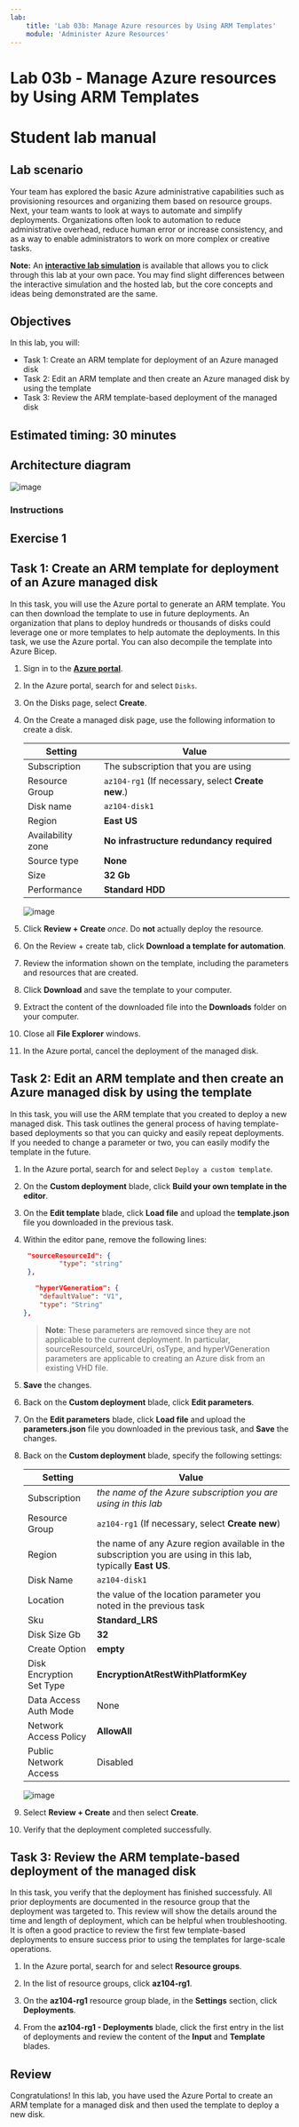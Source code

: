 ```yaml
---
lab:
    title: 'Lab 03b: Manage Azure resources by Using ARM Templates'
    module: 'Administer Azure Resources'
---
```


# Lab 03b - Manage Azure resources by Using ARM Templates
# Student lab manual

## Lab scenario
Your team has explored the basic Azure administrative capabilities such as provisioning resources and organizing them based on resource groups. Next, your team wants to look at ways to automate and simplify deployments. Organizations often look to automation to reduce administrative overhead, reduce human error or increase consistency, and as a way to enable administrators to work on more complex or creative tasks.

**Note:** An **[interactive lab simulation](https://mslabs.cloudguides.com/guides/AZ-104%20Exam%20Guide%20-%20Microsoft%20Azure%20Administrator%20Exercise%205)** is available that allows you to click through this lab at your own pace. You may find slight differences between the interactive simulation and the hosted lab, but the core concepts and ideas being demonstrated are the same. 

## Objectives

In this lab, you will:

+ Task 1: Create an ARM template for deployment of an Azure managed disk
+ Task 2: Edit an ARM template and then create an Azure managed disk by using the template
+ Task 3: Review the ARM template-based deployment of the managed disk

## Estimated timing: 30 minutes

## Architecture diagram

![image](./media/az104-lab03b-architecture-diagram.png)

### Instructions

## Exercise 1

## Task 1: Create an ARM template for deployment of an Azure managed disk
In this task, you will use the Azure portal to generate an ARM template. You can then download the template to use in future deployments. An organization that plans to deploy hundreds or thousands of disks could leverage one or more templates to help automate the deployments. In this task, we use the Azure portal. You can also decompile the template into Azure Bicep.

1. Sign in to the [**Azure portal**](http://portal.azure.com).

1. In the Azure portal, search for and select `Disks`.

1. On the Disks page, select **Create**.

1. On the Create a managed disk page, use the following information to create a disk.
    
    | Setting | Value |
    | --- | --- |
    | Subscription | The subscription that you are using | 
    | Resource Group | `az104-rg1` (If necessary, select **Create new**.)
    | Disk name | `az104-disk1` | 
    | Region | **East US** |
    | Availability zone | **No infrastructure redundancy required** | 
    | Source type | **None** |
    | Size | **32 Gb** | 
    | Performance | **Standard HDD** |

    ![image](./media/az104-lab03b-createdisk.png)

1. Click **Review + Create** *once*. Do **not** actually deploy the resource.

1. On the Review + create tab, click **Download a template for automation**.

1. Review the information shown on the template, including the parameters and resources that are created.

1. Click **Download** and save the template to your computer.

1. Extract the content of the downloaded file into the **Downloads** folder on your computer.

    
1. Close all **File Explorer** windows.

1. In the Azure portal, cancel the deployment of the managed disk.

## Task 2: Edit an ARM template and then create an Azure managed disk by using the template
In this task, you will use the ARM template that you created to deploy a new managed disk. This task outlines the general process of having template-based deployments so that you can quicky and easily repeat deployments. If you needed to change a parameter or two, you can easily modify the template in the future.

1. In the Azure portal, search for and select `Deploy a custom template`.

1. On the **Custom deployment** blade, click **Build your own template in the editor**.

1. On the **Edit template** blade, click **Load file** and upload the **template.json** file you downloaded in the previous task.

1. Within the editor pane, remove the following lines:

   ```json
    "sourceResourceId": {
            "type": "string"
    },
   ```
   
   ```json
      "hyperVGeneration": {
       "defaultValue": "V1",
       "type": "String"
   },      
   ```

    >**Note**: These parameters are removed since they are not applicable to the current deployment. In particular, sourceResourceId, sourceUri, osType, and hyperVGeneration parameters are applicable to creating an Azure disk from an existing VHD file.

1. **Save** the changes.

1. Back on the **Custom deployment** blade, click **Edit parameters**. 

1. On the **Edit parameters** blade, click **Load file** and upload the **parameters.json** file you downloaded in the previous task, and **Save** the changes.

1. Back on the **Custom deployment** blade, specify the following settings:

    | Setting | Value |
    | --- |--- |
    | Subscription | *the name of the Azure subscription you are using in this lab* |
    | Resource Group | `az104-rg1` (If necessary, select **Create new**)|
    | Region | the name of any Azure region available in the subscription you are using in this lab, typically **East US**. |
    | Disk Name | `az104-disk1` |
    | Location | the value of the location parameter you noted in the previous task |
    | Sku | **Standard_LRS** |
    | Disk Size Gb | **32** |
    | Create Option | **empty** |
    | Disk Encryption Set Type | **EncryptionAtRestWithPlatformKey** |
    | Data Access Auth Mode | None |
    | Network Access Policy | **AllowAll** |
    | Public Network Access | Disabled |

    ![image](./media/az104-lab03b-customdeploy.png)

1. Select **Review + Create** and then select **Create**.

1. Verify that the deployment completed successfully.

## Task 3: Review the ARM template-based deployment of the managed disk
In this task, you verify that the deployment has finished successfuly. All prior deployments are documented in the resource group that the deployment was targeted to. This review will show the details around the time and length of deployment, which can be helpful when troubleshooting. It is often a good practice to review the first few template-based deployments to ensure success prior to using the templates for large-scale operations.

1. In the Azure portal, search for and select **Resource groups**. 

1. In the list of resource groups, click **az104-rg1**.

1. On the **az104-rg1** resource group blade, in the **Settings** section, click **Deployments**.

1. From the **az104-rg1 - Deployments** blade, click the first entry in the list of deployments and review the content of the **Input** and **Template** blades.


## Review

Congratulations! In this lab, you have used the Azure Portal to create an ARM template for a managed disk and then used the template to deploy a new disk.